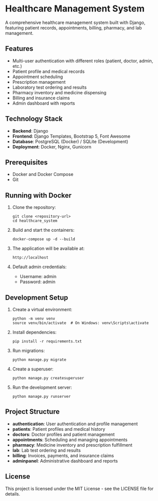 # Healthcare Management System

A comprehensive healthcare management system built with Django, featuring patient records, appointments, billing, pharmacy, and lab management.

## Features

- Multi-user authentication with different roles (patient, doctor, admin, etc.)
- Patient profile and medical records
- Appointment scheduling
- Prescription management
- Laboratory test ordering and results
- Pharmacy inventory and medicine dispensing
- Billing and insurance claims
- Admin dashboard with reports

## Technology Stack

- **Backend**: Django
- **Frontend**: Django Templates, Bootstrap 5, Font Awesome
- **Database**: PostgreSQL (Docker) / SQLite (Development)
- **Deployment**: Docker, Nginx, Gunicorn

## Prerequisites

- Docker and Docker Compose
- Git

## Running with Docker

1. Clone the repository:
   ```
   git clone <repository-url>
   cd healthcare_system
   ```

2. Build and start the containers:
   ```
   docker-compose up -d --build
   ```

3. The application will be available at:
   ```
   http://localhost
   ```

4. Default admin credentials:
   - Username: admin
   - Password: admin

## Development Setup

1. Create a virtual environment:
   ```
   python -m venv venv
   source venv/bin/activate  # On Windows: venv\Scripts\activate
   ```

2. Install dependencies:
   ```
   pip install -r requirements.txt
   ```

3. Run migrations:
   ```
   python manage.py migrate
   ```

4. Create a superuser:
   ```
   python manage.py createsuperuser
   ```

5. Run the development server:
   ```
   python manage.py runserver
   ```

## Project Structure

- **authentication**: User authentication and profile management
- **patients**: Patient profiles and medical history
- **doctors**: Doctor profiles and patient management
- **appointments**: Scheduling and managing appointments
- **pharmacy**: Medicine inventory and prescription fulfillment
- **lab**: Lab test ordering and results
- **billing**: Invoices, payments, and insurance claims
- **adminpanel**: Administrative dashboard and reports

## License

This project is licensed under the MIT License - see the LICENSE file for details.
